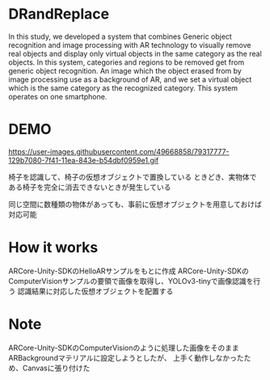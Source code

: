 # DRandReplace
In this study, we developed a system that combines Generic object recognition and image processing with AR technology 
to visually remove real objects and display only virtual objects in the same category as the real objects. 
In this system, categories and regions to be removed get from generic object recognition.
An image which the object erased from by image processing use as a background of AR, and we set a virtual object 
which is the same category as the recognized category. This system operates on one smartphone.

# DEMO
https://user-images.githubusercontent.com/49668858/79317777-129b7080-7f41-11ea-843e-b54dbf0959e1.gif

椅子を認識して、椅子の仮想オブジェクトで置換している
ときどき、実物体である椅子を完全に消去できないときが発生している

同じ空間に数種類の物体があっても、事前に仮想オブジェクトを用意しておけば対応可能

# How it works
ARCore-Unity-SDKのHelloARサンプルをもとに作成
ARCore-Unity-SDKのComputerVisionサンプルの要領で画像を取得し、YOLOv3-tinyで画像認識を行う
認識結果に対応した仮想オブジェクトを配置する

# Note
ARCore-Unity-SDKのComputerVisionのように処理した画像をそのままARBackgroundマテリアルに設定しようとしたが、
上手く動作しなかったため、Canvasに張り付けた

